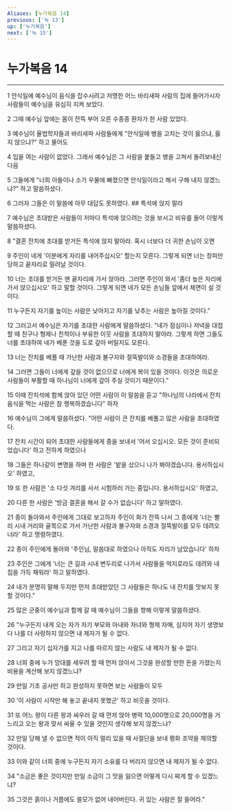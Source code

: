 ```yaml
---
Aliases: [누가복음 14]
previous: ['눅 13']
up: ['누가복음']
next: ['눅 15']
---
```

# 누가복음 14

***


1 안식일에 예수님이 음식을 잡수시려고 저명한 어느 바리새파 사람의 집에 들어가시자 사람들이 예수님을 유심히 지켜 보았다. 

2 그때 예수님 앞에는 몸이 잔뜩 부어 오른 수종증 환자가 한 사람 있었다. 

3 예수님이 율법학자들과 바리새파 사람들에게 "안식일에 병을 고치는 것이 옳으냐, 옳지 않으냐?" 하고 물어도 

4 입을 여는 사람이 없었다. 그래서 예수님은 그 사람을 붙들고 병을 고쳐서 돌려보내신 다음 

5 그들에게 "너희 아들이나 소가 우물에 빠졌으면 안식일이라고 해서 구해 내지 않겠느냐?" 하고 말씀하셨다. 

6 그러자 그들은 이 말씀에 아무 대답도 못하였다. ## 특석에 앉지 말라 

7 예수님은 초대받은 사람들이 저마다 특석에 앉으려는 것을 보시고 비유를 들어 이렇게 말씀하셨다. 

8 "결혼 잔치에 초대를 받거든 특석에 앉지 말아라. 혹시 너보다 더 귀한 손님이 오면 

9 주인이 네게 '이분에게 자리를 내어주십시오' 할는지 모른다. 그렇게 되면 너는 창피만 당하고 끝자리로 밀려날 것이다. 

10 너는 초대를 받거든 맨 끝자리에 가서 앉아라. 그러면 주인이 와서 '좀더 높은 자리에 가서 앉으십시오' 하고 말할 것이다. 그렇게 되면 네가 모든 손님들 앞에서 체면이 설 것이다. 

11 누구든지 자기를 높이는 사람은 낮아지고 자기를 낮추는 사람은 높아질 것이다." 

12 그러고서 예수님은 자기를 초대한 사람에게 말씀하셨다. "네가 점심이나 저녁을 대접할 때 친구나 형제나 친척이나 부유한 이웃 사람을 초대하지 말아라. 그렇게 하면 그들도 너를 초대하여 네가 베푼 것을 도로 갚아 버릴지도 모른다. 

13 너는 잔치를 베풀 때 가난한 사람과 불구자와 절뚝발이와 소경들을 초대하여라. 

14 그러면 그들이 너에게 갚을 것이 없으므로 너에게 복이 있을 것이다. 이것은 의로운 사람들이 부활할 때 하나님이 너에게 갚아 주실 것이기 때문이다." 

15 이때 잔치석에 함께 앉아 있던 어떤 사람이 이 말씀을 듣고 "하나님의 나라에서 잔치 음식을 먹는 사람은 참 행복하겠습니다" 하자 

16 예수님이 그에게 말씀하셨다. "어떤 사람이 큰 잔치를 베풀고 많은 사람을 초대하였다. 

17 잔치 시간이 되어 초대한 사람들에게 종을 보내서 '어서 오십시오. 모든 것이 준비되었습니다' 하고 전하게 하였으나 

18 그들은 하나같이 변명을 하며 한 사람은 '밭을 샀으니 나가 봐야겠습니다. 용서하십시오' 하였고, 

19 또 한 사람은 '소 다섯 겨리를 사서 시험하러 가는 중입니다. 용서하십시오' 하였고, 

20 다른 한 사람은 '방금 결혼을 해서 갈 수가 없습니다' 하고 말하였다. 

21 종이 돌아와서 주인에게 그대로 보고하자 주인이 화가 잔뜩 나서 그 종에게 '너는 빨리 시내 거리와 골목으로 가서 가난한 사람과 불구자와 소경과 절뚝발이를 모두 데려오너라' 하고 명령하였다. 

22 종이 주인에게 돌아와 '주인님, 말씀대로 하였으나 아직도 자리가 남았습니다' 하자 

23 주인은 그에게 '너는 큰 길과 시내 변두리로 나가서 사람들을 억지로라도 데려와 내 집을 가득 채워라' 하고 말하였다. 

24 내가 분명히 말해 두지만 먼저 초대받았던 그 사람들은 하나도 내 잔치를 맛보지 못할 것이다." 

25 많은 군중이 예수님과 함께 갈 때 예수님이 그들을 향해 이렇게 말씀하셨다. 

26 "누구든지 내게 오는 자가 자기 부모와 아내와 자녀와 형제 자매, 심지어 자기 생명보다 나를 더 사랑하지 않으면 내 제자가 될 수 없다. 

27 그리고 자기 십자가를 지고 나를 따르지 않는 사람도 내 제자가 될 수 없다. 

28 너희 중에 누가 망대를 세우려 할 때 먼저 앉아서 그것을 완성할 만한 돈을 가졌는지 비용을 계산해 보지 않겠느냐? 

29 만일 기초 공사만 하고 완성하지 못하면 보는 사람들이 모두 

30 '이 사람이 시작만 해 놓고 끝내지 못했군' 하고 비웃을 것이다. 

31 또 어느 왕이 다른 왕과 싸우러 갈 때 먼저 앉아 병력 10,000명으로 20,000명을 거느리고 오는 왕과 맞서 싸울 수 있을 것인지 생각해 보지 않겠느냐? 

32 만일 당해 낼 수 없으면 적이 아직 멀리 있을 때 사절단을 보내 평화 조약을 제의할 것이다. 

33 이와 같이 너희 중에 누구든지 자기 소유를 다 버리지 않으면 내 제자가 될 수 없다. 

34 "소금은 좋은 것이지만 만일 소금이 그 맛을 잃으면 어떻게 다시 짜게 할 수 있겠느냐? 

35 그것은 흙이나 거름에도 쓸모가 없어 내어버린다. 귀 있는 사람은 잘 들어라."
